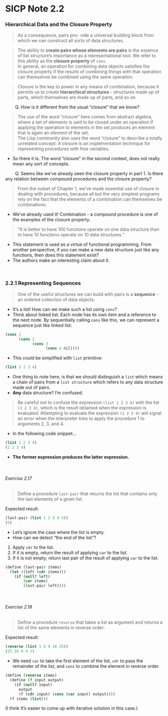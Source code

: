 # SICP Note 2.2
### Hierarchical Data and the Closure Property

> As a consequence, pairs pro- vide a universal building block from which we can construct all sorts of data structures.  

> The ability to **create pairs whose elements are pairs** is the essence of list structure’s importance as a representational tool. We refer to this ability as the **closure property** of `cons`.   
> In general, an operation for combining data objects satisfies the closure property if the results of combining things with that operation can themselves be combined using the same operation.  

> Closure is the key to power in any means of combination, because it permits us to create **hierarchical structures** - structures made up of parts, which themselves are made up of parts, and so on.  

&nbsp;&nbsp;&nbsp;&nbsp;&nbsp;&nbsp;&nbsp;&nbsp;Q. How is it different from the usual “closure” that we know?  

> The use of the word “closure” here comes from abstract algebra, where a set of elements is said to be closed under an operation if applying the operation to elements in the set produces an element that is again an element of the set.  
> The Lisp community also uses the word “closure” to describe a totally unrelated concept: A closure is an implementation technique for representing procedures with free variables.  

- So there it is. The word “closure” in the second context, does not really mean any sort of concepts.  

&nbsp;&nbsp;&nbsp;&nbsp;&nbsp;&nbsp;&nbsp;&nbsp;Q. Seems like we’ve already seen the closure property in part 1. Is there any relation between compound procedures and the closure property?  

> From the outset of Chapter 1, we’ve made essential use of closure in dealing with procedures, because all but the very simplest programs rely on the fact that the elements of a combination can themselves be combinations.  

- We’ve already used it! Combination - a compound procedure is one of the examples of the closure property.  

> “It is better to have 100 functions operate on one data structure than to have 10 functions operate on 10 data structures.”  

- This statement is used as a virtue of functional programming. From another perspective, if you can make a new data structure just like any functions, then does this statement exist?  
- The authors make an interesting claim about it.   

<br>

### 2.2.1 Representing Sequences

> One of the useful structures we can build with pairs is a **sequence** - an ordered collection of data objects.  

- It’s a list! How can we make such a list using `cons`?  
- Think about linked list. Each node has its own item and a reference to the next node. By sequentially calling `cons` like this, we can represent a sequence just like linked list:  
```scheme
(cons 1
      (cons 2
            (cons 3
                  (cons 4 nil))))
```

- This could be simplified with `list` primitive:  
```scheme
(list 1 2 3 4)
```

- One thing to note here, is that we should distinguish a `list` which means a chain of pairs from a `list structure` which refers to any data structure made out of pairs.  
- **Any** data structure? I’m confused.  

> Be careful not to confuse the expression `(list 1 2 3 4)` with the list `(1 2 3 4)`, which is the result obtained when the expression is evaluated. Attempting to evaluate the expression `(1 2 3 4)` will signal an error when the interpreter tries to apply the procedure 1 to arguments 2, 3, and 4.   
   
- In the following code snippet…  
```scheme
(list 1 2 3 4)
(1 2 3 4)
```
- **The former expression produces the latter expression.**  

<br>

###### Exercise 2.17

> Define a procedure `last-pair` that returns the list that contains only the last elements of a given list.  

Expected result:  
```scheme
(last-pair (list 1 2 3 4 5))
(5)
```

- Let’s ignore the case where the list is empty.  
- How can we detect “the end of the list”?  
1. Apply `cdr` to the list.  
2. If it is empty, return the result of applying `car` to the list.  
3. If it is not empty, return last pair of the result of applying `car` to the list.  
```scheme
(define (last-pair items)
  (let ((left (cdr items)))
    (if (null? left)
        (car items)
        (last-pair left))))
```

<br>

###### Exercise 2.18

> Define a procedure `reverse` that takes a list as argument and returns a list of the same elements in reverse order:  

Expected result:  
```scheme
(reverse (list 1 4 9 16 25))
(25 16 9 4 1)
```

- We need `car` to take the first element of the list, `cdr` to pass the remainder of the list, and `cons` to combine the element in reverse order.  

```scheme
(define (reverse items)
  (define (f input output)
    (if (null? input)
      output
      (f (cdr input) (cons (car input) output))))
  (f items (list)))
```
(I think It’s easier to come up with iterative solution in this case.)  

